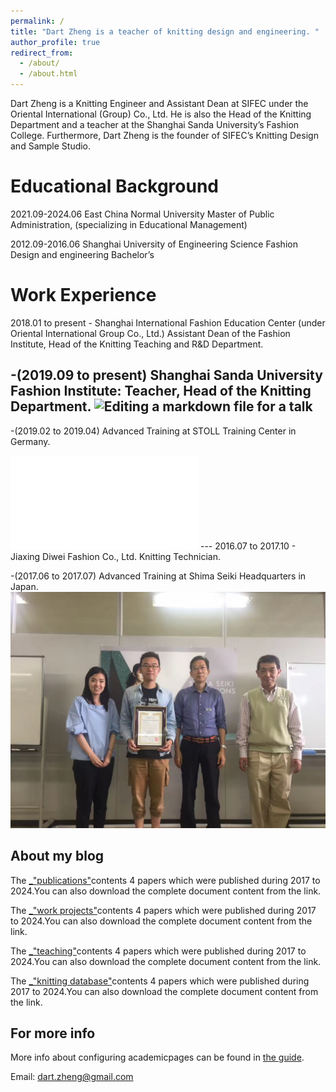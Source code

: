 ```yaml
---
permalink: /
title: "Dart Zheng is a teacher of knitting design and engineering. "
author_profile: true
redirect_from: 
  - /about/
  - /about.html
---
```


Dart Zheng is a Knitting Engineer and Assistant Dean at SIFEC under the Oriental International (Group) Co., Ltd. He is also the Head of the Knitting Department and a teacher at the Shanghai Sanda University’s Fashion College. Furthermore, Dart Zheng is the founder of SIFEC’s Knitting Design and Sample Studio.

Educational Background
======
2021.09-2024.06 East China Normal University Master of Public Administration, (specializing in Educational Management)
 
2012.09-2016.06 Shanghai University of Engineering Science Fashion Design and engineering Bachelor’s


Work Experience
======
2018.01 to present - Shanghai International Fashion Education Center (under Oriental International Group Co., Ltd.) Assistant Dean of the Fashion Institute, Head of the Knitting Teaching and R&D Department. 
 
-(2019.09 to present) Shanghai Sanda University Fashion Institute: Teacher, Head of the Knitting Department.
![Editing a markdown file for a talk](/images/sifec.png)
---
 -(2019.02 to 2019.04) Advanced Training at STOLL Training Center in Germany. 
<iframe src="//player.bilibili.com/player.html?aid=1100522334&bvid=BV1YA4m1G7x3&cid=1442843899&p=1" scrolling="no" border="0" frameborder="no" framespacing="0" allowfullscreen="true"> </iframe>
---
 2016.07 to 2017.10 - Jiaxing Diwei Fashion Co., Ltd. Knitting Technician. 
 
  -(2017.06 to 2017.07) Advanced Training at Shima Seiki Headquarters in Japan. 
![Editing a markdown file for a talk](/images/201701.jpg)

About my blog
------
The [_"publications"](https://dartzheng.github.io/publications/)contents 4 papers which were published during 2017 to 2024.You can also download the complete document content from the link.
 
The [_"work projects"](https://dartzheng.github.io/talks/)contents 4 papers which were published during 2017 to 2024.You can also download the complete document content from the link.
 
The [_"teaching"](https://dartzheng.github.io/teaching/)contents 4 papers which were published during 2017 to 2024.You can also download the complete document content from the link.
 
The [_"knitting database"](https://dartzheng.github.io/portfolio/)contents 4 papers which were published during 2017 to 2024.You can also download the complete document content from the link.

For more info
------
More info about configuring academicpages can be found in [the guide](https://dartzheng.github.io/). 
 
Email: dart.zheng@gmail.com

